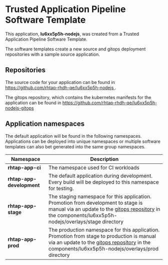 # Trusted Application Pipeline Software Template

This application, **lu6xx5p5h-nodejs**, was created from a Trusted Application Pipeline Software Template.

The software templates create a new source and gitops deployment repositories with a sample source application. 

## Repositories

The source code for your application can be found in [https://github.com/rhtap-rhdh-qe/lu6xx5p5h-nodejs ](https://github.com/rhtap-rhdh-qe/lu6xx5p5h-nodejs ).
 
The gitops repository, which contains the kubernetes manifests for the application can be found in 
[https://github.com/rhtap-rhdh-qe/lu6xx5p5h-nodejs-gitops ](https://github.com/rhtap-rhdh-qe/lu6xx5p5h-nodejs-gitops ) 

## Application namespaces 

The default application will be found in the following namespaces. Applications can be deployed into unique namespaces or multiple software templates can also bet generated into the same group namespaces.  

|  Namespace   |  Description   |  
| -------- | -------- |
| **rhtap-app-ci** | The namespace used for CI workloads |
| **rhtap-app-development** | The default application during development. Every build will be deployed to this namespace for testing. |
| **rhtap-app-stage** | The staging namespace for this application. Promotion from development to stage is manual via an update to the [gitops repository](https://github.com/rhtap-rhdh-qe/lu6xx5p5h-nodejs-gitops ) in the components/lu6xx5p5h-nodejs/overlays/stage directory |
| **rhtap-app-prod** | The production namespace for this application. Promotion from stage to production is manual via an update to the [gitops repository](https://github.com/rhtap-rhdh-qe/lu6xx5p5h-nodejs-gitops ) in the components/lu6xx5p5h-nodejs/overlays/prod directory |